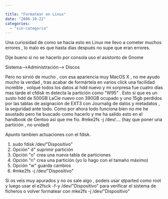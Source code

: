 ```yaml
---

title: "Formatear en Linux"
date: "2006-10-22"
categories: 
  - "sin-categoria"
---
```


  
Una curiosidad de como se hacia esto en Linux me llevo a cometer muchos errores , lo malo es que hasta días después no supe que eran errores.

Dije bueno si no se hacerlo por consola uso el asistonto de Gnome

Sistema-->Administración--> Discos

Pero no sirvió de mucho , con esa apariencia muy MacOS X , no me ayudo mucho la verdad , tras acabar de formártela en varios click una facilidad increíble , volqué todos los datos al hdd nuevo y mi sorpresa fue cuatro días mas tarde el cfdisk m detecta la partición como "W95" . Esto si que es un susto hdd de 500GB LaCie nuevo con 390GB ocupado y uno 15gb perdidos por las tablas de asignación de EXT3 con Journalig de datos y metadatos , la seguridad ante todo. Como por ahora todo funciona bien no me he asustado pero he buscado como hacerlo y me ha salido esto en el handbook de Gentoo así que me fio. #mke2fs -j /dev/.... (hay que poner una partición , no unidad)

Apunto tambien actuaciones con el fdisk.

1. sudo fdisk /dev/"Dispositivo"
2. Opción" d" suprimir partición
3. Opción "o" crea una nueva tabla de particiones
4. Opción "n" crea una partición (yo lo hago con el tamaño máximo)
5. Opción "w" guarda cambios
6. #mke2fs -j /dev/"Dispositivo"

Si os veis muy apurados y no os sale algo , podeis usar qtparted como root y luego usar el e2fsck -f-y /dev/"Dispositivo" para verificar el sistema de ficheros o volver formatear con mke2fs -j /dev/"Dispositivo"
